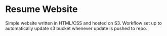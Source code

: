 # Resume Website
Simple website written in HTML/CSS and hosted on S3. Workflow set up to automatically update s3 bucket whenever update is pushed to repo.

